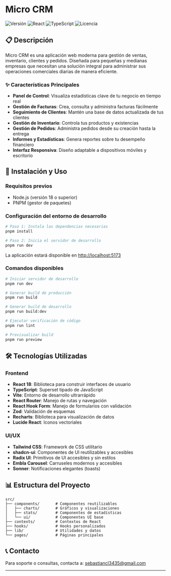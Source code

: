 # Micro CRM

![Versión](https://img.shields.io/badge/versión-1.0.0-blue)
![React](https://img.shields.io/badge/React-18.3.1-61DAFB)
![TypeScript](https://img.shields.io/badge/TypeScript-5.5.3-3178C6)
![Licencia](https://img.shields.io/badge/licencia-EULA-orange)

## 📋 Descripción

Micro CRM es una aplicación web moderna para gestión de ventas, inventario, clientes y pedidos. Diseñada para pequeñas y medianas empresas que necesitan una solución integral para administrar sus operaciones comerciales diarias de manera eficiente.

### ✨ Características Principales

- **Panel de Control**: Visualiza estadísticas clave de tu negocio en tiempo real
- **Gestión de Facturas**: Crea, consulta y administra facturas fácilmente
- **Seguimiento de Clientes**: Mantén una base de datos actualizada de tus clientes
- **Gestión de Inventario**: Controla tus productos y existencias
- **Gestión de Pedidos**: Administra pedidos desde su creación hasta la entrega
- **Informes y Estadísticas**: Genera reportes sobre tu desempeño financiero
- **Interfaz Responsiva**: Diseño adaptable a dispositivos móviles y escritorio

## 🚀 Instalación y Uso

### Requisitos previos

- Node.js (versión 18 o superior)
- PNPM (gestor de paquetes)

### Configuración del entorno de desarrollo

```bash
# Paso 1: Instala las dependencias necesarias
pnpm install

# Paso 2: Inicia el servidor de desarrollo
pnpm run dev
```

La aplicación estará disponible en [http://localhost:5173](http://localhost:5173)

### Comandos disponibles

```bash
# Iniciar servidor de desarrollo
pnpm run dev

# Generar build de producción
pnpm run build

# Generar build de desarrollo
pnpm run build:dev

# Ejecutar verificación de código
pnpm run lint

# Previsualizar build
pnpm run preview
```

## 🛠️ Tecnologías Utilizadas

### Frontend
- **React 18**: Biblioteca para construir interfaces de usuario
- **TypeScript**: Superset tipado de JavaScript
- **Vite**: Entorno de desarrollo ultrarrápido
- **React Router**: Manejo de rutas y navegación
- **React Hook Form**: Manejo de formularios con validación
- **Zod**: Validación de esquemas
- **Recharts**: Biblioteca para visualización de datos
- **Lucide React**: Iconos vectoriales

### UI/UX
- **Tailwind CSS**: Framework de CSS utilitario
- **shadcn-ui**: Componentes de UI reutilizables y accesibles
- **Radix UI**: Primitivos de UI accesibles y sin estilos
- **Embla Carousel**: Carruseles modernos y accesibles
- **Sonner**: Notificaciones elegantes (toasts)

## 📊 Estructura del Proyecto

```
src/
├── components/       # Componentes reutilizables
│   ├── charts/       # Gráficos y visualizaciones
│   ├── stats/        # Componentes de estadísticas
│   └── ui/           # Componentes UI base
├── contexts/         # Contextos de React
├── hooks/            # Hooks personalizados
├── lib/              # Utilidades y datos
└── pages/            # Páginas principales
```


## 📞 Contacto

Para soporte o consultas, contacta a: [sebastiancl3435@gmail.com](mailto:sebastiancl3435@gmail.com)

---

